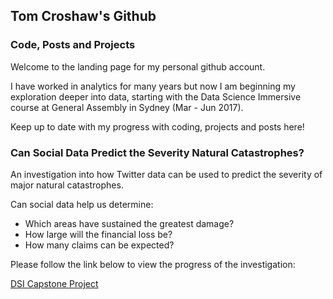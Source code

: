 ## Tom Croshaw's Github
### Code, Posts and Projects

Welcome to the landing page for my personal github account.

I have worked in analytics for many years but now I am beginning my exploration deeper into data, starting with the Data Science Immersive course at General Assembly in Sydney (Mar - Jun 2017).

Keep up to date with my progress with coding, projects and posts here!


### Can Social Data Predict the Severity Natural Catastrophes?

An investigation into how Twitter data can be used to predict the severity of major natural catastrophes.

Can social data help us determine:
- Which areas have sustained the greatest damage?
- How large will the financial loss be?
- How many claims can be expected?

Please follow the link below to view the progress of the investigation:

[DSI Capstone Project](tcroshaw.github.io/capstone/index.md)
